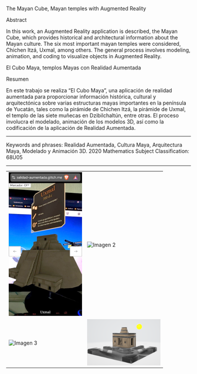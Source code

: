 The Mayan Cube, Mayan temples with Augmented Reality

Abstract

In this work, an Augmented Reality application is described, the Mayan Cube, which provides historical and architectural information about the Mayan culture. 
The six most important mayan temples were considered, Chichen Itzá, Uxmal, among others. 
The general process involves modeling, animation, and coding to visualize objects in Augmented Reality.


El Cubo Maya, templos Mayas con Realidad Aumentada

Resumen

En este trabajo se realiza “El Cubo Maya”, una aplicación de realidad aumentada para proporcionar información histórica, cultural y arquitectónica sobre 
varias estructuras mayas importantes en la península de Yucatán, tales como la pirámide de Chichen Itzá, la pirámide de Uxmal, el templo de las siete 
muñecas en Dzibilchaltún, entre otras. El proceso involucra el modelado, animación de los modelos 3D, 
así como la codificación de la aplicación de Realidad Aumentada.

_____________________
Keywords and phrases: Realidad Aumentada, Cultura Maya, Arquitectura Maya, Modelado y Animación 3D.
2020 Mathematics Subject Classification: 68U05
_____________________

<table>
  <tr>
    <td><img src="Img_Referencia/Imagen1.png" alt="Imagen 1" width="200"/></td>
    <td><img src="Img_Referencia/Imagen2.png" alt="Imagen 2" width="200"/></td>
  </tr>
  <tr>
    <td><img src="Img_Referencia/Imagen3.png" alt="Imagen 3" width="200"/></td>
    <td><img src="Img_Referencia/Imagen4.png" alt="Imagen 4" width="200"/></td>
  </tr>
</table>
